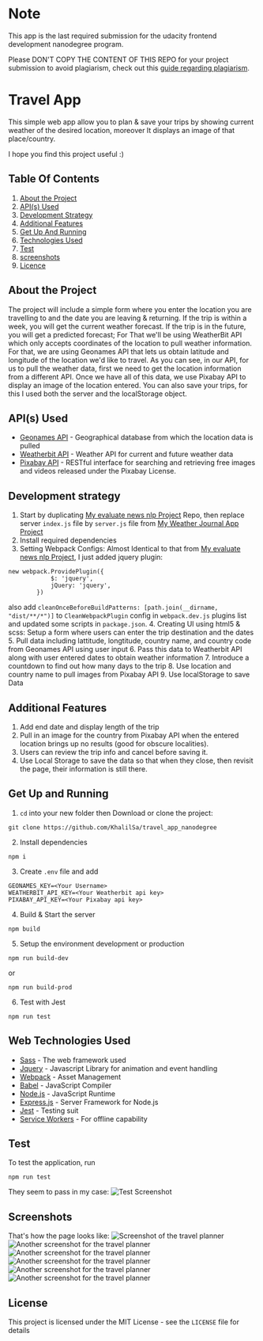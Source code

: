 # Note
This app is the last required submission for the udacity frontend development nanodegree program.

Please DON'T COPY THE CONTENT OF THIS REPO for your project submission to avoid plagiarism, check out this [guide regarding plagiarism](https://udacity.zendesk.com/hc/en-us/categories/360000151251-Plagiarism).

# Travel App
This simple web app allow you to plan &amp; save your trips by showing current weather of the desired location, moreover It displays an image of that place/country.

I hope you find this project useful :)

## Table Of Contents

1. [About the Project](#about-the-project)
2. [API(s) Used](#api\(s\)-used)
3. [Development Strategy](#development-strategy)
4. [Additional Features](#additional-features)
5. [Get Up And Running](#get-up-and-running) 
6. [Technologies Used](#web-technologies-used)
7. [Test](#test)
8. [screenshots](#screenshots)
9. [Licence](#licence)

## About the Project

The project will include a simple form where you enter the location you are travelling to and the date you are leaving &amp; returning. If the trip is within a week, you will get the current weather forecast. If the trip is in the future, you will get a predicted forecast; For That we'll be using WeatherBit API which only accepts coordinates of the location to pull weather information. For that, we are using Geonames API that lets us obtain latitude and longitude of the location we'd like to travel. As you can see, in our API, for us to pull the weather data, first we need to get the location information from a different API. Once we have all of this data, we use Pixabay API to display an image of the location entered. You can also save your trips, for this I used both the server and the localStorage object.

## API(s) Used

* [Geonames API](http://www.geonames.org/export/web-services.html) - Geographical database from which the location data is pulled
* [Weatherbit API](https://www.weatherbit.io/api) - Weather API for current and future weather data
* [Pixabay API](https://pixabay.com/api/docs/) - RESTful interface for searching and retrieving free images and videos released under the Pixabay License.

## Development strategy

1. Start by duplicating [My evaluate news nlp Project](https://github.com/KhalilSa/evaluate_new_nlp_frontend_nanodegree) Repo, then replace server `index.js` file by `server.js` file from [My Weather Journal App Project](https://github.com/KhalilSa/weather_journal_app_Udacity_project)
2. Install required dependencies
3. Setting Webpack Configs: Almost Identical to that from [My evaluate news nlp Project](https://github.com/KhalilSa/evaluate_new_nlp_frontend_nanodegree), I just added jquery plugin:

```
new webpack.ProvidePlugin({
            $: 'jquery',
            jQuery: 'jquery',
        })
```

also add `cleanOnceBeforeBuildPatterns: [path.join(__dirname, "dist/**/*")]` to `CleanWebpackPlugin` config in `webpack.dev.js` plugins list
and updated some scripts in `package.json`.
4. Creating UI using html5 &amp; scss: Setup a form where users can enter the trip destination and the dates
5. Pull data including lattitude, longtitude, country name, and country code from Geonames API using user input
6. Pass this data to Weatherbit API along with user entered dates to obtain weather information
7. Introduce a countdown to find out how many days to the trip
8. Use location and country name to pull images from Pixabay API
9. Use localStorage to save Data

## Additional Features

1. Add end date and display length of the trip
2. Pull in an image for the country from Pixabay API when the entered location brings up no results (good for obscure localities).
3. Users can review the trip info and cancel before saving it.
4. Use Local Storage to save the data so that when they close, then revisit the page, their information is still there.

## Get Up and Running

1. `cd` into your new folder then Download or clone the project:
```
git clone https://github.com/KhalilSa/travel_app_nanodegree
```
2. Install dependencies
```
npm i
```
3. Create `.env` file and add
```
GEONAMES_KEY=<Your Username>
WEATHERBIT_API_KEY=<Your Weatherbit api key>
PIXABAY_API_KEY=<Your Pixabay api key>
```
4. Build &amp; Start the server
```
npm build
```
5. Setup the environment development or production
```
npm run build-dev
```
or 
```
npm run build-prod
```
6. Test with Jest
```
npm run test
```

## Web Technologies Used

* [Sass](https://sass-lang.com/documentation) - The web framework used
* [Jquery](https://jquery.com/) - Javascript Library for animation and event handling
* [Webpack](https://webpack.js.org/concepts/) - Asset Management
* [Babel](https://babeljs.io/) - JavaScript Compiler
* [Node.js](https://nodejs.org/en/) - JavaScript Runtime
* [Express.js](https://expressjs.com/) - Server Framework for Node.js
* [Jest](https://jestjs.io/) - Testing suit
* [Service Workers](https://developers.google.com/web/fundamentals/primers/service-workers) - For offline capability

## Test
To test the application, run
```
npm run test
```
They seem to pass in my case:
![Test Screenshot](/screenshots/test.png)

## Screenshots
That's how the page looks like:
![Screenshot of the travel planner](/screenshots/travelplannerscreenshot1.png)
![Another screenshot for the travel planner](/screenshots/travelplannerscreenshot2.png)
![Another screenshot for the travel planner](/screenshots/travelplannerscreenshot3.png)
![Another screenshot for the travel planner](/screenshots/travelplannerscreenshot6.png)
![Another screenshot for the travel planner](/screenshots/travelplannerscreenshot5.png)
![Another screenshot for the travel planner](/screenshots/travelplannerscreenshot4.png)

## License
This project is licensed under the MIT License - see the `LICENSE` file for details
